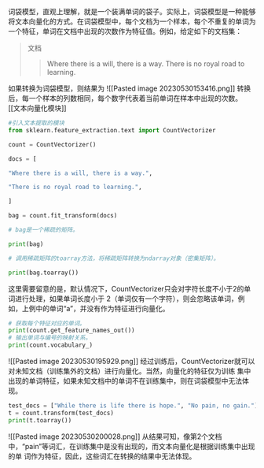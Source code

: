 词袋模型，直观上理解，就是一个装满单词的袋子。实际上，词袋模型是一种能够将文本向量化的方式。在词袋模型中，每个文档为一个样本，每个不重复的单词为一个特征，单词在文档中出现的次数作为特征值。例如，给定如下的文档集：

 >文档
>> Where there is a will, there is a way. 
>> There is no royal road to learning.  

如果转换为词袋模型，则结果为
![[Pasted image 20230530153416.png]]
转换后，每一个样本的列数相同，每个数字代表着当前单词在样本中出现的次数。
[[文本向量化模块]]
``` python 
#引入文本提取的模块
from sklearn.feature_extraction.text import CountVectorizer

count = CountVectorizer()

docs = [

"Where there is a will, there is a way.",

"There is no royal road to learning.",

]

bag = count.fit_transform(docs)

# bag是一个稀疏的矩阵。

print(bag)

# 调用稀疏矩阵的toarray方法，将稀疏矩阵转换为ndarray对象（密集矩阵）。

print(bag.toarray())
```
这里需要留意的是，默认情况下，CountVectorizer只会对字符长度不小于2的单词进行处理，如果单词长度小于 2（单词仅有一个字符），则会忽略该单词，例如，上例中的单词“a”，并没有作为特征进行向量化。
``` python
# 获取每个特征对应的单词。 
print(count.get_feature_names_out()) 
# 输出单词与编号的映射关系。 
print(count.vocabulary_)
```
![[Pasted image 20230530195929.png]]
经过训练后，CountVectorizer就可以对未知文档（训练集外的文档）进行向量化。当然，向量化的特征仅为训练 集中出现的单词特征，如果未知文档中的单词不在训练集中，则在词袋模型中无法体现。
``` python
test_docs = ["While there is life there is hope.", "No pain, no gain."] 
t = count.transform(test_docs) 
print(t.toarray())
```
![[Pasted image 20230530200028.png]]
从结果可知，像第2个文档中，“pain”等词汇，在训练集中是没有出现的，而文本向量化是根据训练集中出现的单 词作为特征，因此，这些词汇在转换的结果中无法体现。
